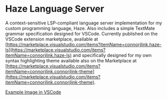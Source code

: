 # Haze Language Server

A context-sensitive LSP-compliant language server implementation for my custom programming language, Haze. Also includes a simple TextMate grammar specification designed for VSCode. Currently published on the VSCode extension marketplace, available at [https://marketplace.visualstudio.com/items?itemName=connorjlink.haze-ls](https://marketplace.visualstudio.com/items?itemName=connorjlink.haze-ls)  and specifically designed for my own syntax highlighting theme available also on the Marketplace at [https://marketplace.visualstudio.com/items?itemName=connorjlink.connorjlink-theme](https://marketplace.visualstudio.com/items?itemName=connorjlink.connorjlink-theme).

[Example Image in VSCode](vscode_ls.jpg)
